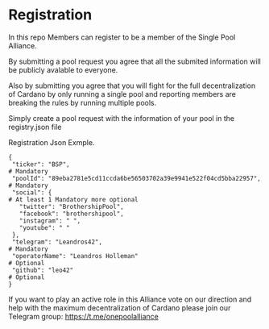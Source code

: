 # Registration

In this repo Members can register to be a member of the Single Pool Alliance.

By submitting a pool request you agree that all the submited information will be publicly avalable to everyone.

Also by submitting you agree that you will fight for the full decentralization of Cardano by only running a single pool and reporting members are breaking the rules by running multiple pools.

Simply create a pool request with the information of your pool in the registry.json file

Registration Json Exmple.

```
{
 "ticker": "BSP",                                                       # Mandatory
 "poolId": "89eba2781e5cd11ccda6be56503702a39e9941e522f04cd5bba22957",  # Mandatory
 "social": {                                                            # At least 1 Mandatory more optional
   "twitter": "BrothershipPool",
   "facebook": "brothershipool",  
   "instagram": " ",
   "youtube": " "
 },
 "telegram": "Leandros42",                                             # Mandatory
 "operatorName": "Leandros Holleman"                                   # Optional
 "github": "leo42"                                                     # Optional
}
```

If you want to play an active role in this Alliance vote on our direction and help with the maximum decentralization of Cardano please join our Telegram group:
https://t.me/onepoolalliance

